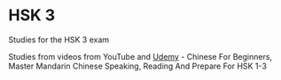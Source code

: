 # HSK 3
Studies for the HSK 3 exam


Studies from videos from YouTube and [Udemy](https://www.udemy.com/course/mandarin-from-zero-to-chinese-hero/) - Chinese For Beginners, Master Mandarin Chinese Speaking, Reading And Prepare For HSK 1-3
